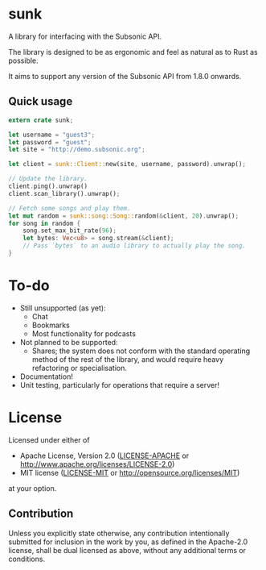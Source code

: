 # sunk

A library for interfacing with the Subsonic API.

The library is designed to be as ergonomic and feel as natural as to Rust as possible.

It aims to support any version of the Subsonic API from 1.8.0 onwards.

## Quick usage

```rust
extern crate sunk;

let username = "guest3";
let password = "guest";
let site = "http://demo.subsonic.org";

let client = sunk::Client::new(site, username, password).unwrap();

// Update the library.
client.ping().unwrap()
client.scan_library().unwrap();

// Fetch some songs and play them.
let mut random = sunk::song::Song::random(&client, 20).unwrap();
for song in random {
    song.set_max_bit_rate(96);
    let bytes: Vec<u8> = song.stream(&client);
    // Pass `bytes` to an audio library to actually play the song.
}
```

# To-do

- Still unsupported (as yet):
    - Chat
    - Bookmarks
    - Most functionality for podcasts
- Not planned to be supported:
     - Shares; the system does not conform with the standard operating method of the rest of the library, and would require heavy refactoring or specialisation.
- Documentation!
- Unit testing, particularly for operations that require a server!

# License

Licensed under either of

* Apache License, Version 2.0
([LICENSE-APACHE](LICENSE-APACHE) or http://www.apache.org/licenses/LICENSE-2.0)
* MIT license
([LICENSE-MIT](LICENSE-MIT) or http://opensource.org/licenses/MIT)

at your option.

## Contribution

Unless you explicitly state otherwise, any contribution intentionally submitted
for inclusion in the work by you, as defined in the Apache-2.0 license, shall be
dual licensed as above, without any additional terms or conditions.
